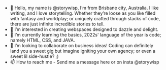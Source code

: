 - 👋 Hello, my name is @storywisp, I’m from Brisbane city, Australia. I like writing, and I love storytelling. Whether they’re loose as you like filled with fantasy and worldplay; or uniquely crafted through stacks of code, there are just infinite incredible stories to tell.
- 👀 I’m interested in creating webspaces designed to dazzle and delight.
- 🌱 I’m currently learning the basics, 2022s' language of the year is code; namely HTML, CSS, and JAVA.
- 💞️ I’m looking to collaborate on business ideas! Coding can definitely land you a sweet gig but imagine igniting your own agency; or even a sweet lil side-hustle? ;)
- 📫 How to reach me - Send me a message here or on insta @storywisp

<!---
storywisp/storywisp is a ✨ special ✨ repository because its `README.md` (this file) appears on your GitHub profile.
You can click the Preview link to take a look at your changes.
--->
